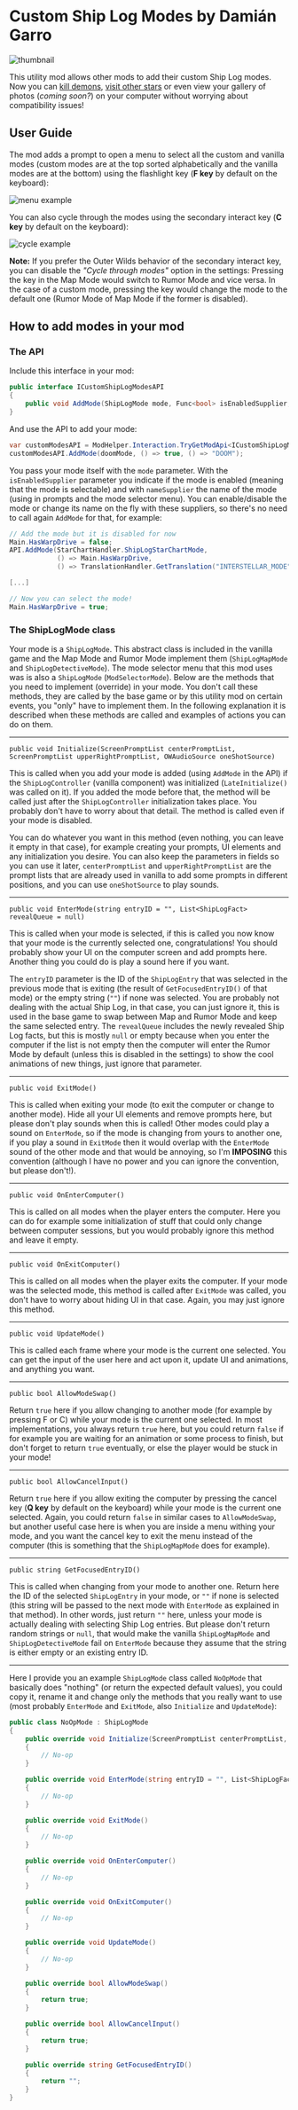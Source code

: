 # Custom Ship Log Modes by Damián Garro

![thumbnail](images/thumbnail.png)

This utility mod allows other mods to add their custom Ship Log modes. Now you can [kill demons](https://outerwildsmods.com/mods/doom/), [visit other stars](https://outerwildsmods.com/mods/newhorizons/) or even view your gallery of photos (*coming soon?*) on your computer without worrying about compatibility issues!

## User Guide

The mod adds a prompt to open a menu to select all the custom and vanilla modes (custom modes are at the top sorted alphabetically and the vanilla modes are at the bottom) using the flashlight key (**F key** by default on the keyboard):

![menu example](images/menu-example.webp)

You can also cycle through the modes using the secondary interact key (**C key** by default on the keyboard):

![cycle example](images/cycle-example.webp)

**Note:** If you prefer the Outer Wilds behavior of the secondary interact key, you can disable the *"Cycle through modes"* option in the settings: Pressing the key in the Map Mode would switch to Rumor Mode and vice versa. In the case of a custom mode, pressing the key would change the mode to the default one (Rumor Mode of Map Mode if the former is disabled).  

## How to add modes in your mod

### The API

Include this interface in your mod:
```cs
public interface ICustomShipLogModesAPI
{
    public void AddMode(ShipLogMode mode, Func<bool> isEnabledSupplier, Func<string> nameSupplier);
}
```

And use the API to add your mode:
```csharp
var customModesAPI = ModHelper.Interaction.TryGetModApi<ICustomShipLogModesAPI>("dgarro.CustomShipLogModes");
customModesAPI.AddMode(doomMode, () => true, () => "DOOM");
```

You pass your mode itself with the `mode` parameter. With the `isEnabledSupplier` parameter you indicate if the mode is enabled (meaning that the mode is selectable) and with `nameSupplier` the name of the mode (using in prompts and the mode selector menu). You can enable/disable the mode or change its name on the fly with these suppliers, so there's no need to call again `AddMode` for that, for example:

```csharp
// Add the mode but it is disabled for now
Main.HasWarpDrive = false;
API.AddMode(StarChartHandler.ShipLogStarChartMode, 
            () => Main.HasWarpDrive, 
            () => TranslationHandler.GetTranslation("INTERSTELLAR_MODE", TranslationHandler.TextType.UI));

[...]            

// Now you can select the mode!
Main.HasWarpDrive = true;
```

### The ShipLogMode class

Your mode is a `ShipLogMode`. This abstract class is included in the vanilla game and the Map Mode and Rumor Mode implement them (`ShipLogMapMode` and `ShipLogDetectiveMode`). The mode selector menu that this mod uses was is also a `ShipLogMode` (`ModSelectorMode`). Below are the methods that you need to implement (override) in your mode. You don't call these methods, they are called by the base game or by this utility mod on certain events, you "only" have to implement them. In the following explanation it is described when these methods are called and examples of actions you can do on them.

---
 `public void Initialize(ScreenPromptList centerPromptList, ScreenPromptList upperRightPromptList, OWAudioSource oneShotSource)`

This is called when you add your mode is added (using `AddMode` in the API) if the `ShipLogController` (vanilla component) was initialized (`LateInitialize()` was called on it). If you added the mode before that, the method will be called just after the `ShipLogController` initialization takes place. You probably don't have to worry about that detail. The method is called even if your mode is disabled. 

You can do whatever you want in this method (even nothing, you can leave it empty in that case), for example creating your prompts, UI elements and any initialization you desire. You can also keep the parameters in fields so you can use it later, `centerPromptList` and `upperRightPromptList` are the prompt lists that are already used in vanilla to add some prompts in different positions, and you can use `oneShotSource` to play sounds.

---
`public void EnterMode(string entryID = "", List<ShipLogFact> revealQueue = null)`

This is called when your mode is selected, if this is called you now know that your mode is the currently selected one, congratulations! You should probably show your UI on the computer screen and add prompts here. Another thing you could do is play a sound here if you want.

The `entryID` parameter is the ID of the `ShipLogEntry` that was selected in the previous mode that is exiting (the result of `GetFocusedEntryID()` of that mode) or the empty string (`""`) if none was selected. You are probably not dealing with the actual Ship Log, in that case, you can just ignore it, this is used in the base game to swap between Map and Rumor Mode and keep the same selected entry. The `revealQueue` includes the newly revealed Ship Log facts, but this is mostly `null` or empty because when you enter the computer if the list is not empty then the computer will enter the Rumor Mode by default (unless this is disabled in the settings) to show the cool animations of new things, just ignore that parameter.

---
`public void ExitMode()`

This is called when exiting your mode (to exit the computer or change to another mode). Hide all your UI elements and remove prompts here, but please don't play sounds when this is called! Other modes could play a sound on `EnterMode`, so if the mode is changing from yours to another one, if you play a sound in `ExitMode` then it would overlap with the `EnterMode` sound of the other mode and that would be annoying, so I'm **IMPOSING** this convention (although I have no power and you can ignore the convention, but please don't!). 

---
`public void OnEnterComputer()`

This is called on all modes when the player enters the computer. Here you can do for example some initialization of stuff that could only change between computer sessions, but you would probably ignore this method and leave it empty.

---
`public void OnExitComputer()`

This is called on all modes when the player exits the computer. If your mode was the selected mode, this method is called after `ExitMode` was called, you don't have to worry about hiding UI in that case. Again, you may just ignore this method.

---
`public void UpdateMode()`

This is called each frame where your mode is the current one selected. You can get the input of the user here and act upon it, update UI and animations, and anything you want.

---
`public bool AllowModeSwap()`

Return `true` here if you allow changing to another mode (for example by pressing F or C) while your mode is the current one selected. In most implementations, you always return `true` here, but you could return `false` if for example you are waiting for an animation or some process to finish, but don't forget to return `true` eventually, or else the player would be stuck in your mode!

---
`public bool AllowCancelInput()`

Return `true` here if you allow exiting the computer by pressing the cancel key (**Q key** by default on the keyboard) while your mode is the current one selected. Again, you could return `false` in similar cases to `AllowModeSwap`, but another useful case here is when you are inside a menu withing your mode, and you want the cancel key to exit the menu instead of the computer (this is something that the `ShipLogMapMode` does for example).

---
`public string GetFocusedEntryID()`

This is called when changing from your mode to another one. Return here the ID of the selected `ShipLogEntry` in your mode, or `""` if none is selected (this string will be passed to the next mode with `EnterMode` as explained in that method). In other words, just return `""` here, unless your mode is actually dealing with selecting Ship Log entries. But please don't return random strings or `null`, that would make the vanilla `ShipLogMapMode` and `ShipLogDetectiveMode` fail on `EnterMode` because they assume that the string is either empty or an existing entry ID.

---

Here I provide you an example `ShipLogMode` class called `NoOpMode` that basically does "nothing" (or return the expected default values), you could copy it, rename it and change only the methods that you really want to use (most probably `EnterMode` and `ExitMode`, also `Initialize` and `UpdateMode`):

```csharp
public class NoOpMode : ShipLogMode
{
    public override void Initialize(ScreenPromptList centerPromptList, ScreenPromptList upperRightPromptList, OWAudioSource oneShotSource)
    {
        // No-op
    }

    public override void EnterMode(string entryID = "", List<ShipLogFact> revealQueue = null)
    {
        // No-op
    }

    public override void ExitMode()
    {
        // No-op
    }

    public override void OnEnterComputer()
    {
        // No-op
    }

    public override void OnExitComputer()
    {
        // No-op
    }

    public override void UpdateMode()
    {
        // No-op
    }

    public override bool AllowModeSwap()
    {
        return true;
    }

    public override bool AllowCancelInput()
    {
        return true;
    }

    public override string GetFocusedEntryID()
    {
        return "";
    }
}
```
